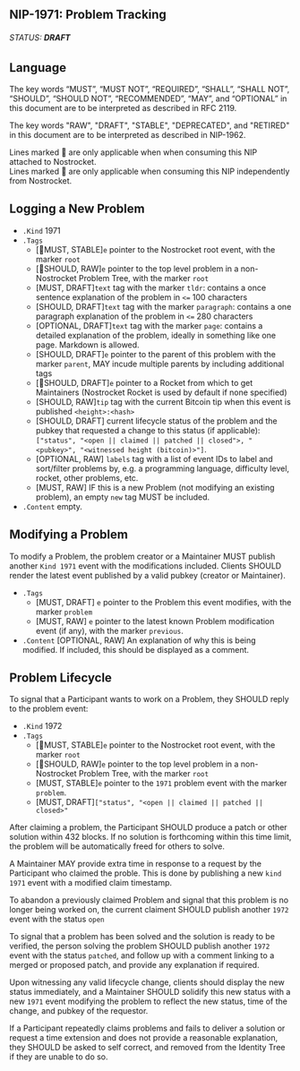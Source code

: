 ## NIP-1971: Problem Tracking
###### STATUS: **DRAFT**

## Language

The key words “MUST”, “MUST NOT”, “REQUIRED”, “SHALL”, “SHALL NOT”, “SHOULD”, “SHOULD NOT”, “RECOMMENDED”, “MAY”, and “OPTIONAL” in this document are to be interpreted as described in RFC 2119.

The key words "RAW", "DRAFT", "STABLE", "DEPRECATED", and "RETIRED" in this document are to be interpreted as described in NIP-1962.

Lines marked 🚀 are only applicable when when consuming this NIP attached to Nostrocket.  
Lines marked 🍌 are only applicable when consuming this NIP independently from Nostrocket.


## Logging a New Problem
* `.Kind` 1971
* `.Tags`
	* [🚀MUST, STABLE]`e` pointer to the Nostrocket root event, with the marker `root`
	* [🍌SHOULD, RAW]`e` pointer to the top level problem in a non-Nostrocket Problem Tree, with the marker `root`
	* [MUST, DRAFT]`text` tag with the marker `tldr`: contains a once sentence explanation of the problem in `<=` 100 characters
	* [SHOULD, DRAFT]`text` tag with the marker `paragraph`: contains a one paragraph explanation of the problem in `<=` 280 characters
	* [OPTIONAL, DRAFT]`text` tag with the marker `page`: contains a detailed explanation of the problem, ideally in something like one page. Markdown is allowed.
	* [SHOULD, DRAFT]`e` pointer to the parent of this problem with the marker `parent`, MAY incude multiple parents by including additional tags
	* [🚀SHOULD, DRAFT]`e` pointer to a Rocket from which to get Maintainers (Nostrocket Rocket is used by default if none specified) 
	* [SHOULD, RAW]`tip` tag with the current Bitcoin tip when this event is published `<height>:<hash>`
	* [SHOULD, DRAFT] current lifecycle status of the problem and the pubkey that requested a change to this status (if applicable): `["status", "<open || claimed || patched || closed">, "<pubkey>", "<witnessed height (bitcoin)>"]`.
	* [OPTIONAL, RAW] `labels` tag with a list of event IDs to label and sort/filter problems by, e.g. a programming language, difficulty level, rocket, other problems, etc.
	* [MUST, RAW] IF this is a new Problem (not modifying an existing problem), an empty `new` tag MUST be included. 
* `.Content` empty.

## Modifying a Problem

To modify a Problem, the problem creator or a Maintainer MUST publish another `Kind 1971` event with the modifications included. Clients SHOULD render the latest event published by a valid pubkey (creator or Maintainer).

* `.Tags`
	* [MUST, DRAFT] `e` pointer to the Problem this event modifies, with the marker `problem`
	* [MUST, RAW] `e` pointer to the latest known Problem modification event (if any), with the marker `previous`.
* `.Content` [OPTIONAL, RAW] An explanation of why this is being modified. If included, this should be displayed as a comment.

## Problem Lifecycle
To signal that a Participant wants to work on a Problem, they SHOULD reply to the problem event:

* `.Kind` 1972
* `.Tags`
	* [🚀MUST, STABLE]`e` pointer to the Nostrocket root event, with the marker `root`
	* [🍌SHOULD, RAW]`e` pointer to the top level problem in a non-Nostrocket Problem Tree, with the marker `root`
	* [MUST, STABLE]`e` pointer to the `1971` problem event with the marker `problem`.
	* [MUST, DRAFT]`["status", "<open || claimed || patched || closed>"`  

After claiming a problem, the Participant SHOULD produce a patch or other solution within 432 blocks. If no solution is forthcoming within this time limit, the problem will be automatically freed for others to solve.

A Maintainer MAY provide extra time in response to a request by the Participant who claimed the proble. This is done by publishing a new `kind 1971` event with a modified claim timestamp.

To abandon a previously claimed Problem and signal that this problem is no longer being worked on, the current claiment SHOULD publish another `1972` event with the status `open`

To signal that a problem has been solved and the solution is ready to be verified, the person solving the problem SHOULD publish another `1972` event with the status `patched`, and follow up with a comment linking to a merged or proposed patch, and provide any explanation if required.

Upon witnessing any valid lifecycle change, clients should display the new status immediately, and a Maintainer SHOULD solidify this new status with a new `1971` event modifying the problem to reflect the new status, time of the change, and pubkey of the requestor.

If a Participant repeatedly claims problems and fails to deliver a solution or request a time extension and does not provide a reasonable explanation, they SHOULD be asked to self correct, and removed from the Identity Tree if they are unable to do so.